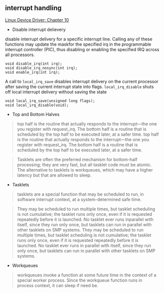 ## interrupt handling

[Linux Device Driver: Chapter 10](https://static.lwn.net/images/pdf/LDD3/ch10.pdf)

* Disable interrupt delievery

disable interrupt delivery for a specific interrupt line. Calling any of these functions may update the maskfor the specified irq in the programmable
interrupt controller (PIC), thus disabling or enabling the specified IRQ across all processors.
```
void disable_irq(int irq);
void disable_irq_nosync(int irq);
void enable_irq(int irq);
```

A call to `local_irq_save` disables interrupt delivery on the current processor after saving
the current interrupt state into flags. `local_irq_disable` shuts off local interrupt delivery without saving the state

```
void local_irq_save(unsigned long flags);
void local_irq_disable(void);
```
* Top and Bottom Halves
> top half is the routine that actually responds to the interrupt—the one you register with request_irq. The bottom half is a routine that is scheduled by the top half to be executed later, at a safer time. top half is the routine that actually responds to the interrupt—the one you register with request_irq. The bottom half is a routine that is scheduled by the top half to be executed later, at a safer time.

> Tasklets are often the preferred mechanism for bottom-half processing; they are very fast, but all tasklet code must be atomic. The alternative to tasklets is workqueues, which may have a higher latency but that are allowed to sleep.

* Tasklets
> tasklets are a special function that may be scheduled to run, in software interrupt context, at a system-determined safe time.

> They may be scheduled to run multiple times, but tasklet scheduling is not cumulative; the tasklet runs only once, even if it is requested repeatedly before it is launched. No tasklet ever runs inparallel with itself, since they run only once, but tasklets can run in parallel with other tasklets on SMP systems. They may be scheduled to run multiple times, but tasklet scheduling is not cumulative; the tasklet runs only once, even if it is requested repeatedly before it is launched. No tasklet ever runs in parallel with itself, since they run only once, but tasklets can run in parallel with other tasklets on SMP systems.

* Workqueues
> workqueues invoke a function at some future time in the context of a special worker process. Since the workqueue function runs in process context, it can sleep if need be.

